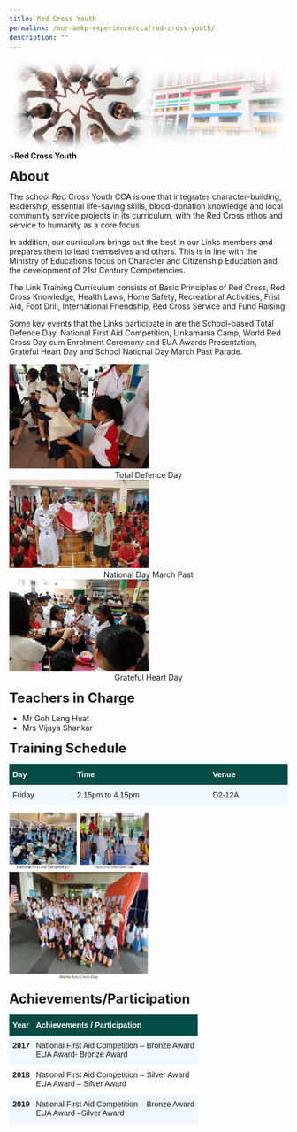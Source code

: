 ```yaml
---
title: Red Cross Youth
permalink: /our-amkp-experience/cca/red-cross-youth/
description: ""
---
```

![Sub-banner](/images/sub%20banner.jpg)
&gt;**Red Cross Youth**

**<font size="5">About</font>**

The school Red Cross Youth CCA is one that integrates character-building, leadership, essential life-saving skills, blood-donation knowledge and local community service projects in its curriculum, with the Red Cross ethos and service to humanity as a core focus.

  

In addition, our curriculum brings out the best in our Links members and prepares them to lead themselves and others. This is in line with the Ministry of Education’s focus on Character and Citizenship Education and the development of 21st Century Competencies.

  

The Link Training Curriculum consists of Basic Principles of Red Cross, Red Cross Knowledge, Health Laws, Home Safety, Recreational Activities, Frist Aid, Foot Drill, International Friendship, Red Cross Service and Fund Raising.

  

Some key events that the Links participate in are the School–based Total Defence Day, National First Aid Competition, Linkamania Camp, World Red Cross Day cum Enrolment Ceremony and EUA Awards Presentation, Grateful Heart Day and School National Day March Past Parade.

<img src="/images/CCA/RedCross1.jpg" style="width:50%">
<center>Total Defence Day</center>

<img src="/images/CCA/RedCross2.jpg" style="width:50%">
<center>National Day March Past</center>

<img src="/images/CCA/RedCross3.jpg" style="width:50%">
<center>Grateful Heart Day</center>

**<font size="5">Teachers in Charge</font>**

<ul>
  <li>Mr Goh Leng Huat</li>
  <li>Mrs Vijaya Shankar</li>
</ul>

**<font size="5">Training Schedule</font>**

<table style="border-collapse:collapse;border-spacing:0" class="tg"><thead><tr><th width="141" style="background-color:#024C45;border-color:#024c45;border-style:solid;border-width:1px;color:#FFF;font-family:Arial, sans-serif;font-size:14px;font-weight:bold;overflow:hidden;padding:10px 5px;text-align:left;vertical-align:top;word-break:normal">Day</th><th width="335" style="background-color:#024C45;border-color:#024c45;border-style:solid;border-width:1px;color:#FFF;font-family:Arial, sans-serif;font-size:14px;font-weight:bold;overflow:hidden;padding:10px 5px;text-align:left;vertical-align:top;word-break:normal">Time</th><th width="177" style="background-color:#024C45;border-color:#024c45;border-style:solid;border-width:1px;color:#FFF;font-family:Arial, sans-serif;font-size:14px;font-weight:bold;overflow:hidden;padding:10px 5px;text-align:left;vertical-align:top;word-break:normal">Venue</th></tr></thead><tbody><tr><td style="background-color:#EFF7FF;border-color:#eff7ff;border-style:solid;border-width:1px;font-family:Arial, sans-serif;font-size:14px;overflow:hidden;padding:10px 5px;text-align:left;vertical-align:top;word-break:normal">Friday</td>
<td style="background-color:#EFF7FF;border-color:#eff7ff;border-style:solid;border-width:1px;font-family:Arial, sans-serif;font-size:14px;overflow:hidden;padding:10px 5px;text-align:left;vertical-align:top;word-break:normal">2.15pm to 4.15pm</td><td style="background-color:#EFF7FF;border-color:#eff7ff;border-style:solid;border-width:1px;font-family:Arial, sans-serif;font-size:14px;overflow:hidden;padding:10px 5px;text-align:left;vertical-align:top;word-break:normal">D2-12A</td></tr></tbody></table>

<img src="/images/CCA/RedCross4.png" style="width:50%">

<img src="/images/CCA/RedCross5.png" style="width:50%">



**<font size="5">Achievements/Participation</font>**

<table style="border-collapse:collapse;border-spacing:0" class="tg"><thead><tr><th style="background-color:#024C45;border-color:#024c45;border-style:solid;border-width:1px;color:#FFF;font-family:Arial, sans-serif;font-size:14px;font-weight:bold;overflow:hidden;padding:10px 5px;text-align:left;vertical-align:top;word-break:normal">Year<br></th><th style="background-color:#024C45;border-color:#024c45;border-style:solid;border-width:1px;color:#FFF;font-family:Arial, sans-serif;font-size:14px;font-weight:bold;overflow:hidden;padding:10px 5px;text-align:left;vertical-align:top;word-break:normal">    Achievements / Participation</th></tr></thead><tbody><tr><td style="background-color:#EFF7FF;border-color:#eff7ff;border-style:solid;border-width:1px;font-family:Arial, sans-serif;font-size:14px;font-weight:bold;overflow:hidden;padding:10px 5px;text-align:left;vertical-align:top;word-break:normal">2017</td><td style="background-color:#EFF7FF;border-color:#eff7ff;border-style:solid;border-width:1px;font-family:Arial, sans-serif;font-size:14px;overflow:hidden;padding:10px 5px;text-align:left;vertical-align:top;word-break:normal">National First Aid Competition – Bronze Award<br>EUA Award- Bronze Award</td></tr><tr><td style="background-color:#FFF;border-color:#ffffff;border-style:solid;border-width:1px;font-family:Arial, sans-serif;font-size:14px;font-weight:bold;overflow:hidden;padding:10px 5px;text-align:left;vertical-align:top;word-break:normal">2018</td><td style="background-color:#FFF;border-color:#ffffff;border-style:solid;border-width:1px;font-family:Arial, sans-serif;font-size:14px;overflow:hidden;padding:10px 5px;text-align:left;vertical-align:top;word-break:normal">National First Aid Competition – Silver Award<br>EUA Award – Silver Award</td></tr><tr><td style="background-color:#EFF7FF;border-color:#eff7ff;border-style:solid;border-width:1px;font-family:Arial, sans-serif;font-size:14px;font-weight:bold;overflow:hidden;padding:10px 5px;text-align:left;vertical-align:top;word-break:normal">2019</td><td style="background-color:#EFF7FF;border-color:#eff7ff;border-style:solid;border-width:1px;font-family:Arial, sans-serif;font-size:14px;overflow:hidden;padding:10px 5px;text-align:left;vertical-align:top;word-break:normal">National First Aid Competition – Bronze Award<br>EUA Award –Silver Award</td></tr></tbody></table>